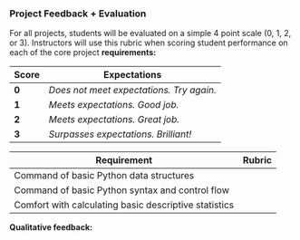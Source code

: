### Project Feedback + Evaluation

For all projects, students will be evaluated on a simple 4 point scale (0, 1, 2, or 3). Instructors will use this rubric when scoring student performance on each of the core project **requirements:** 

Score | Expectations
----- | ------------
**0** | _Does not meet expectations. Try again._
**1** | _Meets expectations. Good job._
**2** | _Meets expectations. Great job._
**3** | _Surpasses expectations. Brilliant!_

| Requirement | Rubric   |
|------|------|
|   Command of basic Python data structures  | |
|   Command of basic Python syntax and control flow  | |
|   Comfort with calculating basic descriptive statistics  | |


__Qualitative feedback:__
